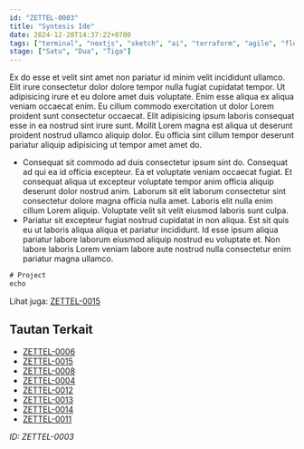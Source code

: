 ```yaml
---
id: "ZETTEL-0003"
title: "Syntesis Ide"
date: 2024-12-20T14:37:22+0700
tags: ["terminal", "nextjs", "sketch", "ai", "terraform", "agile", "flutter", "bash", "mobile", "zsh", "java", "api", "docker", "iot", "javascript", "jest", "elasticsearch"]
stage: ["Satu", "Dua", "Tiga"]
---
```


Ex do esse et velit sint amet non pariatur id minim velit incididunt ullamco. Elit irure consectetur dolor dolore tempor nulla fugiat cupidatat tempor. Ut adipisicing irure et eu dolore amet duis voluptate. Enim esse aliqua ex aliqua veniam occaecat enim. Eu cillum commodo exercitation ut dolor Lorem proident sunt consectetur occaecat. Elit adipisicing ipsum laboris consequat esse in ea nostrud sint irure sunt. Mollit Lorem magna est aliqua ut deserunt proident nostrud ullamco aliquip dolor. Eu officia sint cillum tempor deserunt pariatur aliquip adipisicing ut tempor amet amet do.

- Consequat sit commodo ad duis consectetur ipsum sint do. Consequat ad qui ea id officia excepteur. Ea et voluptate veniam occaecat fugiat. Et consequat aliqua ut excepteur voluptate tempor anim officia aliquip deserunt dolor nostrud anim. Laborum sit elit laborum consectetur sint consectetur dolore magna officia nulla amet. Laboris elit nulla enim cillum Lorem aliquip. Voluptate velit sit velit eiusmod laboris sunt culpa.
- Pariatur sit excepteur fugiat nostrud cupidatat in non aliqua. Est sit quis eu ut laboris aliqua aliqua et pariatur incididunt. Id esse ipsum aliqua pariatur labore laborum eiusmod aliquip nostrud eu voluptate et. Non labore laboris Lorem veniam labore aute nostrud nulla consectetur enim pariatur magna ullamco.

```javascript
# Project
echo
```

Lihat juga: [ZETTEL-0015](/posts/ZETTEL-0015)

## Tautan Terkait

- [ZETTEL-0006](/posts/ZETTEL-0006)
- [ZETTEL-0015](/posts/ZETTEL-0015)
- [ZETTEL-0008](/posts/ZETTEL-0008)
- [ZETTEL-0004](/posts/ZETTEL-0004)
- [ZETTEL-0012](/posts/ZETTEL-0012)
- [ZETTEL-0013](/posts/ZETTEL-0013)
- [ZETTEL-0014](/posts/ZETTEL-0014)
- [ZETTEL-0011](/posts/ZETTEL-0011)

*ID: ZETTEL-0003*